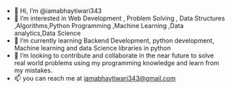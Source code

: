 - 👋 Hi, I’m @iamabhaytiwari343
- 👀 I’m interested in Web Development , Problem Solving , Data Structures ,Algorithms,Python Programming ,Machine Learning ,Data analytics,Data Science
- 🌱 I’m currently learning Backend Development, python development, Machine learning and data Science libraries in python
- 💞️ I’m looking to contribute and collaborate in the near future to solve real world problems using my programming knowledge and learn from my mistakes. 
- 📫 you can reach me at iamabhaytiwari343@gmail.com

<!---
iamabhaytiwari343/iamabhaytiwari343 is a ✨ special ✨ repository because its `README.md` (this file) appears on your GitHub profile.
You can click the Preview link to take a look at your changes.
--->
